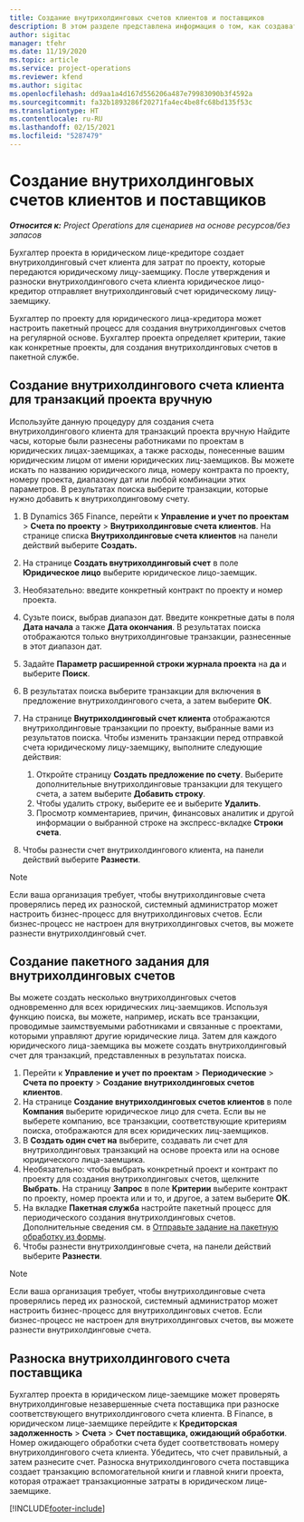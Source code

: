 ```yaml
---
title: Создание внутрихолдинговых счетов клиентов и поставщиков
description: В этом разделе представлена информация о том, как создавать внутрихолдинговые счета клиентов и поставщиков.
author: sigitac
manager: tfehr
ms.date: 11/19/2020
ms.topic: article
ms.service: project-operations
ms.reviewer: kfend
ms.author: sigitac
ms.openlocfilehash: dd9aa1a4d167d556206a487e79983090b3f4592a
ms.sourcegitcommit: fa32b1893286f20271fa4ec4be8fc68bd135f53c
ms.translationtype: HT
ms.contentlocale: ru-RU
ms.lasthandoff: 02/15/2021
ms.locfileid: "5287479"
---
```

# <a name="create-intercompany-customer-and-vendor-invoices"></a>Создание внутрихолдинговых счетов клиентов и поставщиков

_**Относится к:** Project Operations для сценариев на основе ресурсов/без запасов_

Бухгалтер проекта в юридическом лице-кредиторе создает внутрихолдинговый счет клиента для затрат по проекту, которые передаются юридическому лицу-заемщику. После утверждения и разноски внутрихолдингового счета клиента юридическое лицо-кредитор отправляет внутрихолдинговый счет юридическому лицу-заемщику.

Бухгалтер по проекту для юридического лица-кредитора может настроить пакетный процесс для создания внутрихолдинговых счетов на регулярной основе. Бухгалтер проекта определяет критерии, такие как конкретные проекты, для создания внутрихолдинговых счетов в пакетной службе.

## <a name="manually-create-an-intercompany-customer-invoice-for-project-transactions"></a>Создание внутрихолдингового счета клиента для транзакций проекта вручную 

Используйте данную процедуру для создания счета внутрихолдингового клиента для транзакций проекта вручную Найдите часы, которые были разнесены работниками по проектам в юридических лицах-заемщиках, а также расходы, понесенные вашим юридическим лицом от имени юридических лиц-заемщиков. Вы можете искать по названию юридического лица, номеру контракта по проекту, номеру проекта, диапазону дат или любой комбинации этих параметров. В результатах поиска выберите транзакции, которые нужно добавить к внутрихолдинговому счету.

1. В Dynamics 365 Finance, перейти к **Управление и учет по проектам** > **Счета по проекту** > **Внутрихолдинговые счета клиентов**. На странице списка **Внутрихолдинговые счета клиентов** на панели действий выберите **Создать.**
2. На странице **Создать внутрихолдинговый счет** в поле **Юридическое лицо** выберите юридическое лицо-заемщик.
3. Необязательно: введите конкретный контракт по проекту и номер проекта.
4. Сузьте поиск, выбрав диапазон дат. Введите конкретные даты в поля **Дата начала** а также **Дата окончания**. В результатах поиска отображаются только внутрихолдинговые транзакции, разнесенные в этот диапазон дат.
5. Задайте **Параметр расширенной строки журнала проекта** на **да** и выберите **Поиск**.
6. В результатах поиска выберите транзакции для включения в предложение внутрихолдингового счета, а затем выберите **ОК**.
7. На странице **Внутрихолдинговый счет клиента** отображаются внутрихолдинговые транзакции по проекту, выбранные вами из результатов поиска. Чтобы изменить транзакции перед отправкой счета юридическому лицу-заемщику, выполните следующие действия:
  
    1. Откройте страницу **Создать предложение по счету**. Выберите дополнительные внутрихолдинговые транзакции для текущего счета, а затем выберите **Добавить строку**.
    2. Чтобы удалить строку, выберите ее и выберите **Удалить**.
    3. Просмотр комментариев, причин, финансовых аналитик и другой информации о выбранной строке на экспресс-вкладке **Строки счета**.
    
8. Чтобы разнести счет внутрихолдингового клиента, на панели действий выберите **Разнести**.

> [!NOTE]
> Если ваша организация требует, чтобы внутрихолдинговые счета проверялись перед их разноской, системный администратор может настроить бизнес-процесс для внутрихолдинговых счетов. Если бизнес-процесс не настроен для внутрихолдинговых счетов, вы можете разнести внутрихолдинговый счет.

## <a name="create-a-batch-job-for-intercompany-invoices"></a>Создание пакетного задания для внутрихолдинговых счетов

Вы можете создать несколько внутрихолдинговых счетов одновременно для всех юридических лиц-заемщиков. Используя функцию поиска, вы можете, например, искать все транзакции, проводимые заимствуемыми работниками и связанные с проектами, которыми управляют другие юридические лица. Затем для каждого юридического лица-заемщика вы можете создать внутрихолдинговый счет для транзакций, представленных в результатах поиска.

1. Перейти к **Управление и учет по проектам** > **Периодические** > **Счета по проекту** > **Создание внутрихолдинговых счетов клиентов**.
2. На странице **Создание внутрихолдинговых счетов клиентов** в поле **Компания** выберите юридическое лицо для счета. Если вы не выберете компанию, все транзакции, соответствующие критериям поиска, отображаются для всех юридических лиц-заемщиков.
3. В **Создать один счет на** выберите, создавать ли счет для внутрихолдинговых транзакций на основе проекта или на основе юридического лица-заемщика.
4. Необязательно: чтобы выбрать конкретный проект и контракт по проекту для создания внутрихолдинговых счетов, щелкните **Выбрать**. На страницу **Запрос** в поле **Критерии** выберите контракт по проекту, номер проекта или и то, и другое, а затем выберите **ОК**.
5. На вкладке **Пакетная служба** настройте пакетный процесс для периодического создания внутрихолдинговых счетов. Дополнительные сведения см. в [Отправьте задание на пакетную обработку из формы](https://docs.microsoft.com/dynamicsax-2012/appuser-itpro/submit-a-batch-processing-job-from-a-form).
6. Чтобы разнести внутрихолдинговые счета, на панели действий выберите **Разнести**.

> [!NOTE]
> Если ваша организация требует, чтобы внутрихолдинговые счета проверялись перед их разноской, системный администратор может настроить бизнес-процесс для внутрихолдинговых счетов. Если бизнес-процесс не настроен для внутрихолдинговых счетов, вы можете разнести внутрихолдинговые счета.

## <a name="post-the-intercompany-vendor-invoice"></a>Разноска внутрихолдингового счета поставщика

Бухгалтер проекта в юридическом лице-заемщике может проверять внутрихолдинговые незавершенные счета поставщика при разноске соответствующего внутрихолдингового счета клиента. В Finance, в юридическом лице-заемщике перейдите к **Кредиторская задолженность** > **Счета** > **Счет поставщика, ожидающий обработки**. Номер ожидающего обработки счета будет соответствовать номеру внутрихолдингового счета клиента. Убедитесь, что счет правильный, а затем разнесите счет. Разноска внутрихолдингового счета поставщика создает транзакцию вспомогательной книги и главной книги проекта, которая отражает транзакционные затраты в юридическом лице-заемщике.


[!INCLUDE[footer-include](../includes/footer-banner.md)]